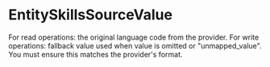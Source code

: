 # EntitySkillsSourceValue

For read operations: the original language code from the provider. For write operations: fallback value used when value is omitted or "unmapped_value". You must ensure this matches the provider's format.

